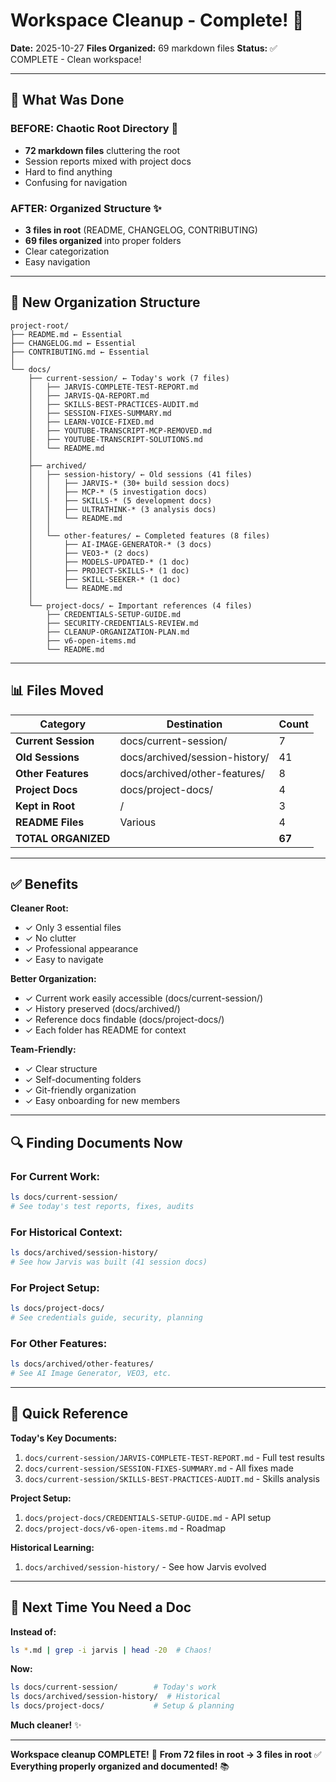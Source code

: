 # Workspace Cleanup - Complete! 🧹

**Date:** 2025-10-27
**Files Organized:** 69 markdown files
**Status:** ✅ COMPLETE - Clean workspace!

---

## 🎯 What Was Done

### BEFORE: Chaotic Root Directory 📂
- **72 markdown files** cluttering the root
- Session reports mixed with project docs
- Hard to find anything
- Confusing for navigation

### AFTER: Organized Structure ✨
- **3 files in root** (README, CHANGELOG, CONTRIBUTING)
- **69 files organized** into proper folders
- Clear categorization
- Easy navigation

---

## 📁 New Organization Structure

```
project-root/
├── README.md ← Essential
├── CHANGELOG.md ← Essential
├── CONTRIBUTING.md ← Essential
│
└── docs/
    ├── current-session/ ← Today's work (7 files)
    │   ├── JARVIS-COMPLETE-TEST-REPORT.md
    │   ├── JARVIS-QA-REPORT.md
    │   ├── SKILLS-BEST-PRACTICES-AUDIT.md
    │   ├── SESSION-FIXES-SUMMARY.md
    │   ├── LEARN-VOICE-FIXED.md
    │   ├── YOUTUBE-TRANSCRIPT-MCP-REMOVED.md
    │   ├── YOUTUBE-TRANSCRIPT-SOLUTIONS.md
    │   └── README.md
    │
    ├── archived/
    │   ├── session-history/ ← Old sessions (41 files)
    │   │   ├── JARVIS-* (30+ build session docs)
    │   │   ├── MCP-* (5 investigation docs)
    │   │   ├── SKILLS-* (5 development docs)
    │   │   ├── ULTRATHINK-* (3 analysis docs)
    │   │   └── README.md
    │   │
    │   └── other-features/ ← Completed features (8 files)
    │       ├── AI-IMAGE-GENERATOR-* (3 docs)
    │       ├── VEO3-* (2 docs)
    │       ├── MODELS-UPDATED-* (1 doc)
    │       ├── PROJECT-SKILLS-* (1 doc)
    │       ├── SKILL-SEEKER-* (1 doc)
    │       └── README.md
    │
    └── project-docs/ ← Important references (4 files)
        ├── CREDENTIALS-SETUP-GUIDE.md
        ├── SECURITY-CREDENTIALS-REVIEW.md
        ├── CLEANUP-ORGANIZATION-PLAN.md
        ├── v6-open-items.md
        └── README.md
```

---

## 📊 Files Moved

| Category | Destination | Count |
|----------|-------------|-------|
| **Current Session** | docs/current-session/ | 7 |
| **Old Sessions** | docs/archived/session-history/ | 41 |
| **Other Features** | docs/archived/other-features/ | 8 |
| **Project Docs** | docs/project-docs/ | 4 |
| **Kept in Root** | / | 3 |
| **README Files** | Various | 4 |
| **TOTAL ORGANIZED** | | **67** |

---

## ✅ Benefits

**Cleaner Root:**
- ✓ Only 3 essential files
- ✓ No clutter
- ✓ Professional appearance
- ✓ Easy to navigate

**Better Organization:**
- ✓ Current work easily accessible (docs/current-session/)
- ✓ History preserved (docs/archived/)
- ✓ Reference docs findable (docs/project-docs/)
- ✓ Each folder has README for context

**Team-Friendly:**
- ✓ Clear structure
- ✓ Self-documenting folders
- ✓ Git-friendly organization
- ✓ Easy onboarding for new members

---

## 🔍 Finding Documents Now

### For Current Work:
```bash
ls docs/current-session/
# See today's test reports, fixes, audits
```

### For Historical Context:
```bash
ls docs/archived/session-history/
# See how Jarvis was built (41 session docs)
```

### For Project Setup:
```bash
ls docs/project-docs/
# See credentials guide, security, planning
```

### For Other Features:
```bash
ls docs/archived/other-features/
# See AI Image Generator, VEO3, etc.
```

---

## 📝 Quick Reference

**Today's Key Documents:**
1. `docs/current-session/JARVIS-COMPLETE-TEST-REPORT.md` - Full test results
2. `docs/current-session/SESSION-FIXES-SUMMARY.md` - All fixes made
3. `docs/current-session/SKILLS-BEST-PRACTICES-AUDIT.md` - Skills analysis

**Project Setup:**
1. `docs/project-docs/CREDENTIALS-SETUP-GUIDE.md` - API setup
2. `docs/project-docs/v6-open-items.md` - Roadmap

**Historical Learning:**
1. `docs/archived/session-history/` - See how Jarvis evolved

---

## 🎯 Next Time You Need a Doc

**Instead of:**
```bash
ls *.md | grep -i jarvis | head -20  # Chaos!
```

**Now:**
```bash
ls docs/current-session/        # Today's work
ls docs/archived/session-history/  # Historical
ls docs/project-docs/           # Setup & planning
```

**Much cleaner!** ✨

---

**Workspace cleanup COMPLETE!** 🎉
**From 72 files in root → 3 files in root** ✅
**Everything properly organized and documented!** 📚
